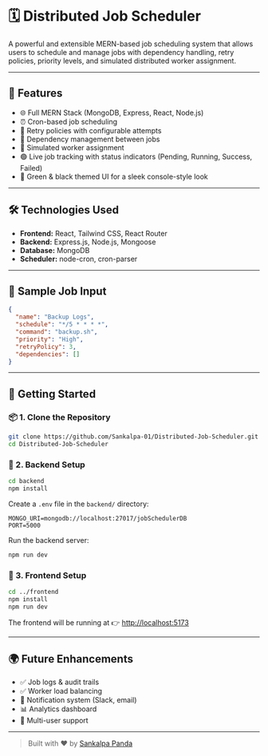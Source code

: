 # 🗓️ Distributed Job Scheduler

A powerful and extensible MERN-based job scheduling system that allows users to schedule and manage jobs with dependency handling, retry policies, priority levels, and simulated distributed worker assignment.

---

## 🚀 Features

- 🌐 Full MERN Stack (MongoDB, Express, React, Node.js)
- ⏰ Cron-based job scheduling
- 🔁 Retry policies with configurable attempts
- 🔗 Dependency management between jobs
- 🧠 Simulated worker assignment
- 🟢 Live job tracking with status indicators (Pending, Running, Success, Failed)
- 💅 Green & black themed UI for a sleek console-style look

---

## 🛠️ Technologies Used

- **Frontend:** React, Tailwind CSS, React Router
- **Backend:** Express.js, Node.js, Mongoose
- **Database:** MongoDB
- **Scheduler:** node-cron, cron-parser

---

## 🧪 Sample Job Input

```json
{
  "name": "Backup Logs",
  "schedule": "*/5 * * * *",
  "command": "backup.sh",
  "priority": "High",
  "retryPolicy": 3,
  "dependencies": []
}
```

---

## 🧰 Getting Started

### 📦 1. Clone the Repository

```bash
git clone https://github.com/Sankalpa-01/Distributed-Job-Scheduler.git
cd Distributed-Job-Scheduler
```

### 🔧 2. Backend Setup

```bash
cd backend
npm install
```

Create a `.env` file in the `backend/` directory:

```env
MONGO_URI=mongodb://localhost:27017/jobSchedulerDB
PORT=5000
```

Run the backend server:

```bash
npm run dev
```

### 🎨 3. Frontend Setup

```bash
cd ../frontend
npm install
npm run dev
```

The frontend will be running at 👉 [http://localhost:5173](http://localhost:5173)

---

## 🌍 Future Enhancements

- ✅ Job logs & audit trails  
- ✅ Worker load balancing  
- 🔔 Notification system (Slack, email)  
- 📊 Analytics dashboard  
- 👥 Multi-user support

---

> Built with ❤️ by [Sankalpa Panda](https://github.com/Sankalpa-01)
